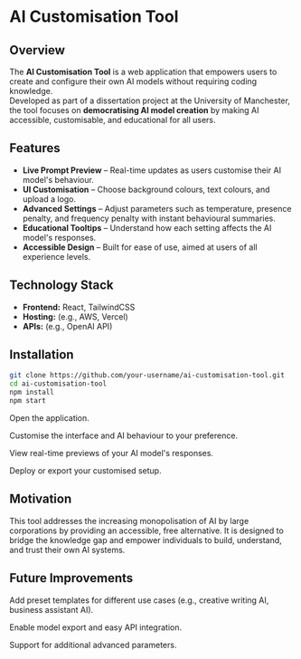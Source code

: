 # AI Customisation Tool

## Overview
The **AI Customisation Tool** is a web application that empowers users to create and configure their own AI models without requiring coding knowledge.  
Developed as part of a dissertation project at the University of Manchester, the tool focuses on **democratising AI model creation** by making AI accessible, customisable, and educational for all users.

## Features

- **Live Prompt Preview** – Real-time updates as users customise their AI model's behaviour.
- **UI Customisation** – Choose background colours, text colours, and upload a logo.
- **Advanced Settings** – Adjust parameters such as temperature, presence penalty, and frequency penalty with instant behavioural summaries.
- **Educational Tooltips** – Understand how each setting affects the AI model's responses.
- **Accessible Design** – Built for ease of use, aimed at users of all experience levels.

## Technology Stack

- **Frontend:** React, TailwindCSS
- **Hosting:** (e.g., AWS, Vercel)
- **APIs:** (e.g., OpenAI API)

## Installation

```bash
git clone https://github.com/your-username/ai-customisation-tool.git
cd ai-customisation-tool
npm install
npm start
```

Open the application.

Customise the interface and AI behaviour to your preference.

View real-time previews of your AI model's responses.

Deploy or export your customised setup.

## Motivation

This tool addresses the increasing monopolisation of AI by large corporations by providing an accessible, free alternative. It is designed to bridge the knowledge gap and empower individuals to build, understand, and trust their own AI systems.

## Future Improvements
Add preset templates for different use cases (e.g., creative writing AI, business assistant AI).

Enable model export and easy API integration.

Support for additional advanced parameters.
